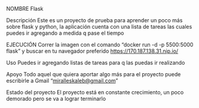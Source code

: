 NOMBRE
Flask 

Descripción
Este es un proyecto de prueba para aprender un poco más sobre flask y
python, la aplicación cuenta con una lista de tareas las cuales puedes ir
agregando a medida q pase el tiempo

EJECUCIÓN 
Correr la imagen con el comando “docker run -d -p 5500:5000 flask” y buscar en tu navegador preferido https://170.187.138.31.nip.io/   

Uso
Puedes ir agregando listas de tareas para q las puedas ir realizando

Apoyo
Todo aquel que quiera aportar algo más para el proyecto puede
escribirle a Gmail “miralleskaleb@gmail.com”

Estado del proyecto
El proyecto está en constante crecimiento, un poco demorado pero se va a lograr terminarlo


